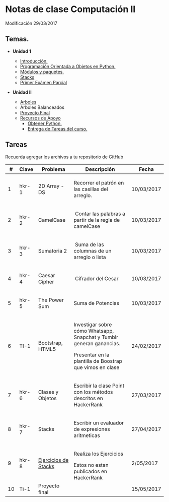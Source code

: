 # Notas de clase Computación II

Modificación 29/03/2017

## Temas.
- **Unidad 1**
  * [Introducción.][3eec47a4]
  * [Programación Orientada a Objetos en Python.][2b1b5d32]
  * [Módulos y paquetes.][744e6c08]
  * [Stacks][341b6634]
  * [Primer Exámen Parcial][36e0dd02]


- **Unidad II**
  + [Arboles][42981ca2]
  + Arboles Balanceados
  + [Proyecto Final][a39cf2e3]

  [a39cf2e3]: Notas/Chapter-4-0.md "Proyecto Final"
  [42981ca2]: Notas/Chapter-4-1.ipynb "Arboles"


  * [Recursos de Apoyo](https://github.com/emoron/ComputacionII/wiki)
    * [Obtener Python.][185b52da]
    * [Entrega de Tareas del curso.][0ef1080b]
## Tareas
Recuerda agregar los archivos a tu repositorio de GitHub

<table>
    <thead>
                <tr>
                    <th>#</th>
                    <th>Clave</th>
                    <th>Problema</th>
                    <th>Descripción</th>
                    <th>Fecha</th>
                </tr>
            </thead>
            <tbody>
                <tr>
                    <td>1</td>
                    <td>hkr-1</td>
                    <td><p>2D Array - DS</p></td>
                    <td><p>Recorrer el patrón en las casillas del arreglo.</p></td>
                    <td>10/03/2017</td>
                </tr>
                <tr>
                    <td>2</td>
                    <td>hkr-2</td>
                    <td><p>CamelCase</p></td>
                    <td><p>&nbsp;Contar las palabras a partir de la regla de camelCase</p></td>
                    <td>10/03/2017</td>
                </tr>
                <tr>
                    <td>3</td>
                    <td>hkr-3</td>
                    <td><p>Sumatoria 2</p></td>
                    <td><p>&nbsp;Suma de las columnas de un arreglo o lista</p></td>
                    <td>10/03/2017</td>
                </tr>
                <tr>
                    <td>4</td>
                    <td>hkr-4</td>
                    <td><p>Caesar Cipher</p></td>
                    <td><p>&nbsp;Cifrador del Cesar</p></td>
                    <td>10/03/2017</td>
                </tr>
                <tr>
                    <td>5</td>
                    <td>hkr-5</td>
                    <td><p>The Power Sum</p></td>
                    <td><p>Suma de Potencias</p></td>
                    <td>10/03/2017</td>
                </tr>
                <tr>
                    <td>6</td>
                    <td>TI-1</td>
                    <td><p>Bootstrap, HTML5</p></td>
                    <td><p>Investigar sobre cómo Whatsapp, Snapchat y Tumblr generan ganancias.</p><p>Presentar en la plantilla de Boostrap que vimos en clase</p></td>
                    <td>24/02/2017</td>
                </tr>
                <tr>
                    <td>7</td>
                    <td>hkr-6</td>
                    <td><p>Clases y Objetos</p></td>
                    <td><p>Escribir la clase Point con los métodos descritos en HackerRank</p></td>
                    <td>27/03/2017</td>
                </tr>
                <tr>
                    <td>8</td>
                    <td>hkr-7</td>
                    <td><p>Stacks</p></td>
                    <td><p>Escribir un evaluador de expresiones aritmeticas</p></td>
                    <td>27/04/2017</td>
                </tr>
                <tr>
                    <td>9</td>
                    <td>hkr-8</td>
                    <td><p><a href="https://github.com/emoron/ComputacionII/blob/master/Notas/Chapter-3-5.ipynb">Ejercicios de Stacks</a></p></td>
                    <td><p>Realiza los Ejercicios  </p> Estos no estan publicados en HackerRank</td>
                    <td>2/05/2017</td>
                </tr>
                <tr>
                <td>10</td>
                <td>Ti-1</td>
                <td>Proyecto final</td>
                <td><a href="Notas/Chapter-4.0.md"</td>
                <td>15/05/2017</td>
                </tr>
         </tbody>
  </table>

  [34eed3ec]:  "Descripción"



[0ef1080b]: Notas/FormatoEntregaTareas.Rmd "Formato de Entrega de Tareas"
[3eec47a4]: Notas/Chapter1.Rmd "Introducción a Python"
[744e6c08]: Notas/Chapter-3-2.ipynb "Módulos"
[185b52da]: Notas/Chapter0.Rmd "Obtener Python"
[2b1b5d32]: Notas/Chapter3-1.ipynb "Introducción a Programación Orientada a Objetos"
[341b6634]: Notas/Chapter-3-4.ipynb "Pilas (Stacks)"
[36e0dd02]: https://github.com/emoron/ComputacionII/blob/master/Notas/Chapter-3-5.ipynb "ExamenParcial-1"
